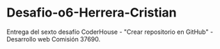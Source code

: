 # Desafio-o6-Herrera-Cristian
Entrega del sexto desafío CoderHouse - "Crear repositorio en GitHub" - Desarrollo web Comisión 37690.
